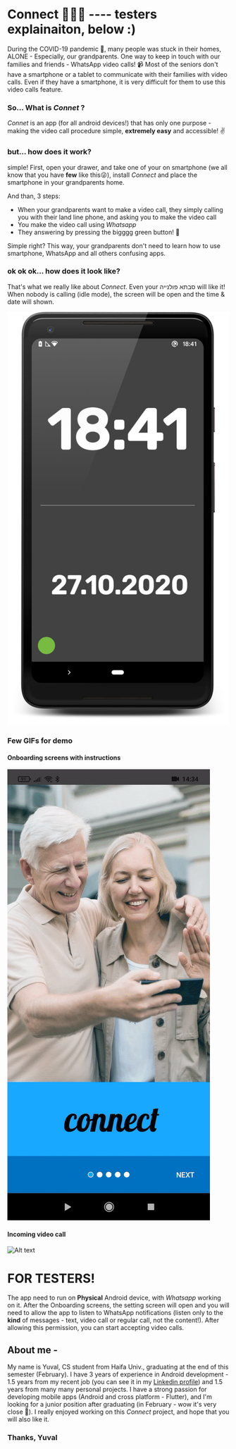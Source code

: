 # Connect  👦📱👵 ---- testers explainaiton, below :)

 During the COVID-19 pandemic 🦠, many people was stuck in their homes, ALONE - Especially, our grandparents.
One way to keep in touch with our families and friends - WhatsApp video calls! 📹
 Most of the seniors don't have a smartphone or a tablet to communicate with their families with video calls.
 Even if they have a smartphone, it is very difficult for them to use this video calls feature.


### So...  What is  *Connet* ?
 *Connet* is an app (for all android devices!) that has only one purpose - making the video call procedure simple, **extremely easy** and accessible! ✌️

### but... how does it work?
simple!
First, open your drawer, and take one of your on smartphone (we all know that you have **few** like this😜), install *Connect* and place the smartphone in your grandparents home.

And than, 3 steps:
- When your grandparents want to make a video call, they simply calling you with their land line phone, and asking you to make the video call
- You make the video call using *Whatsapp*
- They answering by pressing the bigggg green button! 💚

Simple right?
This way, your grandparents don't need to learn how to use smartphone, WhatsApp and all others confusing apps.

### ok ok ok... how does it look like?
That's what we really like about *Connect*. Even your סבתא פולנייה will like it!
When nobody is calling (idle mode), the screen will be open and the time & date will shown.

![Alt text](connect_instructions/main_green.png)


### Few GIFs for demo
#### Onboarding screens with instructions
![Alt text](connect_instructions/onboarding.gif)

#### Incoming video call
![Alt text](connect_instructions/calling.gif)

# FOR TESTERS!
The app need to run on **Physical** Android device, with *Whatsapp* working on it.
After the Onboarding screens, the setting screen will open and you will need to allow the app to listen to WhatsApp notifications (listen only to the **kind** of messages - text, video call or regular call, not the content!).
After allowing this permission, you can start accepting video calls.

## About me -
My name is Yuval, CS student from Haifa Univ., graduating at the end of this semester (February).
I have 3 years of experience in Android development - 1.5 years from my recent job (you can see it in my [Linkedin profile](https://www.linkedin.com/in/yuvaltamir/)) and 1.5 years from many many personal projects.
I have a strong passion for developing mobile apps (Android and cross platform - Flutter),
and I'm looking for a junior position after graduating (in February - wow it's very close 🥳).
I really enjoyed working on this *Connect* project, and hope that you will also like it.
### Thanks, Yuval
